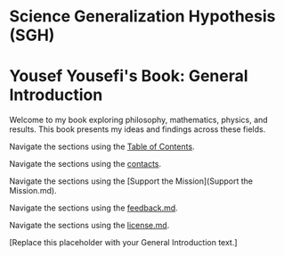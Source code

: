 # Science Generalization Hypothesis (SGH)
# Yousef Yousefi's Book: General Introduction

Welcome to my book exploring philosophy, mathematics, physics, and results. This book presents my ideas and findings across these fields.

Navigate the sections using the [Table of Contents](SUMMARY.md).

Navigate the sections using the [contacts](contact.md).

Navigate the sections using the [Support the Mission](Support the Mission.md).

Navigate the sections using the [feedback.md](feedback.md).

Navigate the sections using the [license.md](license.md).

[Replace this placeholder with your General Introduction text.]
